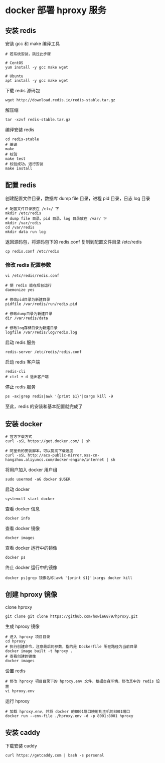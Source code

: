 # docker 部署 hproxy 服务

## 安装 redis

安装 gcc 和 make 编译工具
````shell
# 若系统安装，跳过此步骤

# CentOS
yum install -y gcc make wget

# Ubuntu
apt install -y gcc make wget
````

下载 redis 源码包
````shell
wget http://download.redis.io/redis-stable.tar.gz
````

解压缩
````shell
tar -xzvf redis-stable.tar.gz
````

编译安装 redis
````shell
cd redis-stable
# 编译
make
# 校验
make test
# 校验成功，进行安装
make install
````

## 配置 redis
创建配置文件目录，数据库 dump file 目录，进程 pid 目录，日志 log 目录
````shell
# 配置文件目录放在 /etc/ 下
mkdir /etc/redis
# dump file 目录、pid 目录、log 目录放在 /var/ 下
mkdir /var/redis
cd /var/redis
mkdir data run log
````

返回源码包，将源码包下的 redis.conf 复制到配置文件目录 /etc/redis
````shell
cp redis.conf /etc/redis
````

### 修改 redis 配置参数
````shell
vi /etc/redis/redis.conf

# 使 redis 能在后台运行
daemonize yes

# 修改pid目录为新建目录
pidfile /var/redis/run/redis.pid

# 修改dump目录为新建目录
dir /var/redis/data

# 修改log存储目录为新建目录
logfile /var/redis/log/redis.log
````

启动 redis 服务
````shell
redis-server /etc/redis/redis.conf
````

启动 redis 客户端
````shell
redis-cli
# ctrl + d 退出客户端
````

停止 redis 服务
````shell
ps -ax|grep redis|awk '{print $1}'|xargs kill -9
````
至此，redis 的安装和基本配置就完成了

## 安装 docker
````shell
# 官方下载方式
curl -sSL https://get.docker.com/ | sh

# 阿里云的安装脚本，可以提高下载速度
curl -sSL http://acs-public-mirror.oss-cn-hangzhou.aliyuncs.com/docker-engine/internet | sh
````

将用户加入 docker 用户组
````shell
sudo usermod -aG docker $USER
````

启动 docker
````shell
systemctl start docker
````

查看 docker 信息
````shell
docker info
````

查看 docker 镜像
````shell
docker images
````

查看 docker 运行中的镜像
````shell
docker ps
````

终止 docker 运行中的镜像
````shell
docker ps|grep 镜像名称|awk '{print $1}'|xargs docker kill
````

## 创建 hproxy 镜像
clone hproxy
````shell
git clone git clone https://github.com/howie6879/hproxy.git
````

生成 hproxy 镜像
````shell
# 进入 hproxy 项目目录
cd hproxy
# 执行创建命令，注意最后的参数，指的是 Dockerfile 所在路径为当前目录
docker image built -t hproxy .
# 查看创建的镜像
docker images
````

设置 redis
````shell
# 修改 hproxy 项目目录下的 hproxy.env 文件，根据自身环境，修改其中的 redis 设置
vi hproxy.env
````

运行 hproxy
````shell
# 加载 hproxy.env，并将 docker 的8001端口映射到主机的8001端口
docker run --env-file ./hproxy.env -d -p 8001:8001 hproxy
````

## 安装 caddy
下载安装 caddy
````shell
curl https://getcaddy.com | bash -s personal
````